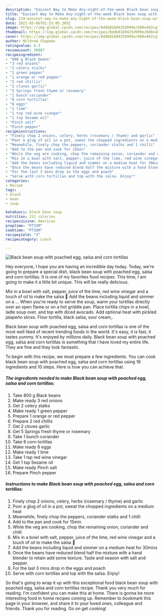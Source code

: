 ```yaml
---
description: "Easiest Way to Make Any-night-of-the-week Black bean soup with poached egg, salsa and corn tortillas"
title: "Easiest Way to Make Any-night-of-the-week Black bean soup with poached egg, salsa and corn tortillas"
slug: 219-easiest-way-to-make-any-night-of-the-week-black-bean-soup-with-poached-egg-salsa-and-corn-tortillas
date: 2021-05-06T01:53:05.385Z
image: https://img-global.cpcdn.com/recipes/8ddb81b0425d999e/680x482cq70/black-bean-soup-with-poached-egg-salsa-and-corn-tortillas-recipe-main-photo.jpg
thumbnail: https://img-global.cpcdn.com/recipes/8ddb81b0425d999e/680x482cq70/black-bean-soup-with-poached-egg-salsa-and-corn-tortillas-recipe-main-photo.jpg
cover: https://img-global.cpcdn.com/recipes/8ddb81b0425d999e/680x482cq70/black-bean-soup-with-poached-egg-salsa-and-corn-tortillas-recipe-main-photo.jpg
author: Mildred Chapman
ratingvalue: 4.3
reviewcount: 30087
recipeingredient:
- "800 g Black beans"
- "3 red onions"
- "2 celery stalks"
- "1 green pepper"
- "1 orange or red pepper"
- "2 red chillis"
- "2 cloves garlic"
- "5 Springs fresh thyme or rosemary"
- "1 bunch coriander"
- "6 corn tortillas"
- "6 eggs"
- "1 lime"
- "1 tsp red wine vinegar"
- "1 tsp Sesame oil"
- "Pinch salt"
- "Pinch pepper"
recipeinstructions:
- "Finely chop 2 onions, celery, herbs (rosemary / thyme) and garlic"
- "Poor a glug of oil in a pot, sweat the chopped ingredients on a medium heat"
- "Meanwhile, finely chop the peppers, coriander stalks and 1 chilli"
- "Add to the pan and cook for 15min"
- "While the veg are cooking, chop the remaining onion, coriander and chilli"
- "Mix in a bowl with salt, pepper, juice of the lime, red wine vinegar and a touch of oil to make the salsa 💃"
- "Add the beans including liquid and simmer on a medium heat for 30mins"
- "Once the beans have reduced blend half the mixture with a hand blender to retain add some texture. Taste and season with salt and pepper."
- "For the last 3 mins drop in the eggs and poach"
- "Serve with corn tortillas and top with the salsa. Enjoy!"
categories:
- Recipe
tags:
- black
- bean
- soup

katakunci: black bean soup 
nutrition: 211 calories
recipecuisine: American
preptime: "PT33M"
cooktime: "PT36M"
recipeyield: "3"
recipecategory: Lunch

---
```



![Black bean soup with poached egg, salsa and corn tortillas](https://img-global.cpcdn.com/recipes/8ddb81b0425d999e/680x482cq70/black-bean-soup-with-poached-egg-salsa-and-corn-tortillas-recipe-main-photo.jpg)

Hey everyone, I hope you are having an incredible day today. Today, we're going to prepare a special dish, black bean soup with poached egg, salsa and corn tortillas. It is one of my favorites food recipes. This time, I am going to make it a little bit unique. This will be really delicious.

Mix in a bowl with salt, pepper, juice of the lime, red wine vinegar and a touch of oil to make the salsa 💃 Add the beans including liquid and simmer on a … When you&#39;re ready to serve the soup, warm your tortillas directly over an open flame or on a hot griddle pan. Place tortilla chips in a bowl, ladle soup over, and top with diced avocado. Add optional heat with pickled jalapeño slices. Flour tortilla, black salsa, sour cream,.

Black bean soup with poached egg, salsa and corn tortillas is one of the most well liked of recent trending foods in the world. It's easy, it is fast, it tastes yummy. It's enjoyed by millions daily. Black bean soup with poached egg, salsa and corn tortillas is something that I have loved my entire life. They are fine and they look fantastic.


To begin with this recipe, we must prepare a few ingredients. You can cook black bean soup with poached egg, salsa and corn tortillas using 16 ingredients and 10 steps. Here is how you can achieve that.

<!--inarticleads1-->

##### The ingredients needed to make Black bean soup with poached egg, salsa and corn tortillas:

1. Take 800 g Black beans
1. Make ready 3 red onions
1. Get 2 celery stalks
1. Make ready 1 green pepper
1. Prepare 1 orange or red pepper
1. Prepare 2 red chillis
1. Get 2 cloves garlic
1. Get 5 Springs fresh thyme or rosemary
1. Take 1 bunch coriander
1. Take 6 corn tortillas
1. Make ready 6 eggs
1. Make ready 1 lime
1. Take 1 tsp red wine vinegar
1. Get 1 tsp Sesame oil
1. Make ready Pinch salt
1. Prepare Pinch pepper




<!--inarticleads2-->

##### Instructions to make Black bean soup with poached egg, salsa and corn tortillas:

1. Finely chop 2 onions, celery, herbs (rosemary / thyme) and garlic
1. Poor a glug of oil in a pot, sweat the chopped ingredients on a medium heat
1. Meanwhile, finely chop the peppers, coriander stalks and 1 chilli
1. Add to the pan and cook for 15min
1. While the veg are cooking, chop the remaining onion, coriander and chilli
1. Mix in a bowl with salt, pepper, juice of the lime, red wine vinegar and a touch of oil to make the salsa 💃
1. Add the beans including liquid and simmer on a medium heat for 30mins
1. Once the beans have reduced blend half the mixture with a hand blender to retain add some texture. Taste and season with salt and pepper.
1. For the last 3 mins drop in the eggs and poach
1. Serve with corn tortillas and top with the salsa. Enjoy!




So that's going to wrap it up with this exceptional food black bean soup with poached egg, salsa and corn tortillas recipe. Thank you very much for reading. I'm confident you can make this at home. There is gonna be more interesting food in home recipes coming up. Remember to bookmark this page in your browser, and share it to your loved ones, colleague and friends. Thank you for reading. Go on get cooking!
